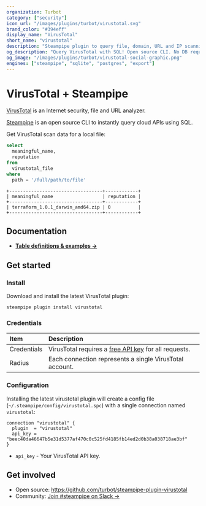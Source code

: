 ```yaml
---
organization: Turbot
category: ["security"]
icon_url: "/images/plugins/turbot/virustotal.svg"
brand_color: "#394eff"
display_name: "VirusTotal"
short_name: "virustotal"
description: "Steampipe plugin to query file, domain, URL and IP scanning results from VirusTotal."
og_description: "Query VirusTotal with SQL! Open source CLI. No DB required."
og_image: "/images/plugins/turbot/virustotal-social-graphic.png"
engines: ["steampipe", "sqlite", "postgres", "export"]
---
```


# VirusTotal + Steampipe

[VirusTotal](https://virustotal.com) is an Internet security, file and URL analyzer.

[Steampipe](https://steampipe.io) is an open source CLI to instantly query cloud APIs using SQL.

Get VirusTotal scan data for a local file:

```sql
select
  meaningful_name,
  reputation
from
  virustotal_file
where
  path = '/full/path/to/file'
```

```
+----------------------------------+------------+
| meaningful_name                  | reputation |
+----------------------------------+------------+
| terraform_1.0.1_darwin_amd64.zip | 0          |
+----------------------------------+------------+
```

## Documentation

- **[Table definitions & examples →](/plugins/turbot/virustotal/tables)**

## Get started

### Install

Download and install the latest VirusTotal plugin:

```bash
steampipe plugin install virustotal
```

### Credentials

| Item        | Description                                                                                                               |
| :---------- | :------------------------------------------------------------------------------------------------------------------------ |
| Credentials | VirusTotal requires a [free API key](https://support.virustotal.com/hc/en-us/articles/115002100149-API) for all requests. |
| Radius      | Each connection represents a single VirusTotal account.                                                                   |

### Configuration

Installing the latest virustotal plugin will create a config file (`~/.steampipe/config/virustotal.spc`) with a single connection named `virustotal`:

```hcl
connection "virustotal" {
  plugin  = "virustotal"
  api_key = "beec40da46647b5e31d5377af470c0c525fd4185fb14ed2d0b38a038718ae3bf"
}
```

- `api_key` - Your VirusTotal API key.

## Get involved

- Open source: https://github.com/turbot/steampipe-plugin-virustotal
- Community: [Join #steampipe on Slack →](https://turbot.com/community/join)
